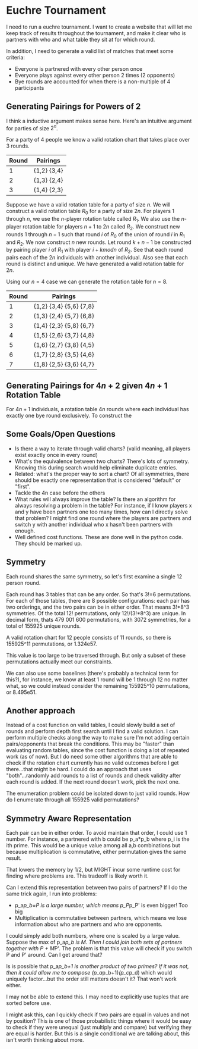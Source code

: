 # Euchre Tournament

I need to run a euchre tournament. I want to create a website that will let me keep track of results throughout the tournament, and make it clear who is partners with who and what table they sit at for which round.

In addition, I need to generate a valid list of matches that meet some criteria:

* Everyone is partnered with every other person once
* Everyone plays against every other person 2 times (2 opponents)
* Bye rounds are accounted for when there is a non-multiple of 4 participants

## Generating Pairings for Powers of 2

I think a inductive argument makes sense here.  Here's an intuitive argument for parties of size $2^n$.

For a party of 4 people we know a valid rotation chart that takes place over 3 rounds.

| Round | Pairings |
| --- | --- |
| 1 | {1,2} {3,4} |
| 2 | {1,3} {2,4} |
| 3 | {1,4} {2,3} |

Suppose we have a valid rotation table for a party of size $n$.  We will construct a valid rotation table $R_0$ for a party of size $2n$.  For players 1 through $n$, we use the $n$-player rotation table called $R_1$.  We also use the $n$-player rotation table for players $n+1$ to $2n$ called $R_2$.  We construct new rounds 1 through $n-1$ such that round $i$ of $R_0$ of the union of round $i$ in $R_1$ and $R_2$.  We now construct $n$ new rounds.  Let round $k+n-1$ be constructed by pairing player $i$ of $R_1$ with player $i+k mod n$ of $R_2$.  See that each round pairs each of the $2n$ individuals with another individual.  Also see that each round is distinct and unique.  We have generated a valid rotation table for $2n$.

Using our $n=4$ case we can generate the rotation table for $n=8$.

| Round | Pairings |
| --- | --- |
| 1 | {1,2} {3,4} {5,6} {7,8} |
| 2 | {1,3} {2,4} {5,7} {6,8} |
| 3 | {1,4} {2,3} {5,8} {6,7} |
| 4 | {1,5} {2,6} {3,7} {4,8} |
| 5 | {1,6} {2,7} {3,8} {4,5} |
| 6 | {1,7} {2,8} {3,5} {4,6} |
| 7 | {1,8} {2,5} {3,6} {4,7} |

## Generating Pairings for $4n+2$ given $4n+1$ Rotation Table

For $4n+1$ individuals, a rotation table $4n$ rounds where each individual has exactly one bye round exclusively.  To construct the 

## Some Goals/Open Questions

* Is there a way to iterate through valid charts? (valid meaning, all players exist exactly once in every round)
* What's the equivalence between two charts?  There's lots of symmetry.  Knowing this during search would help eliminate duplicate entries.
* Related: what's the proper way to sort a chart? Of all symmetries, there should be exactly one representation that is considered "default" or "first".
* Tackle the 4n case before the others
* What rules will always improve the table?  Is there an algorithm for always resolving a problem in the table?  For instance, if I know players x and y have been partners one too many times, how can I directly solve that problem?  I might find one round where the players are partners and switch y with another individual who x hasn't been partners with enough.
* Well defined cost functions.  These are done well in the python code. They should be marked up.

## Symmetry

Each round shares the same symmetry, so let's first examine a single 12 person round.

Each round has 3 tables that can be any order.  So that's 3!=6 permutations.  For each of those tables, there are 8 possible configurations: each pair has two orderings, and the two pairs can be in either order.  That means 3!*8^3 symmetries.  Of the total 12! permutations, only 12!/(3!*8^3) are unique.  In decimal form, thats 479 001 600 permutations, with 3072 symmetries, for a total of 155925 unique rounds.  

A valid rotation chart for 12 people consists of 11 rounds, so there is 155925^11 permutations, or 1.324e57.

This value is too large to be traversed through.  But only a subset of these permutations actually meet our constraints.

We can also use some baselines (there's probably a technical term for this?), for instance, we know at least 1 round will be 1 through 12 no matter what, so we could instead consider the remaining 155925^10 permutations, or 8.495e51.

## Another approach

Instead of a cost function on valid tables, I could slowly build a set of rounds and perform depth first search until I find a valid solution.  I can perform multiple checks along the way to make sure I'm not adding certain pairs/opponents that break the conditions.  This may be "faster" than evaluating random tables, since the cost function is doing a lot of repeated work (as of now).  But I do need some other algorithms that are able to check if the rotation chart currently has no valid outcomes before I get there...that might be hard.  I could do an approach that uses "both"...randomly add rounds to a list of rounds and check validity after each round is added.  If the next round doesn't work, pick the next one.

The enumeration problem could be isolated down to just valid rounds.  How do I enumerate through all 155925 valid permutations?

## Symmetry Aware Representation

Each pair can be in either order.  To avoid maintain that order, I could use 1 number.  For instance, a partnered with b could be p_a*p_b where p_i is the ith prime.  This would be a unique value among all a,b combinations but because multiplication is commutative, either permutation gives the same result.

That lowers the memory by 1/2, but MIGHT incur some runtime cost for finding where problems are.  This tradeoff is likely worth it.

Can I extend this representation between two pairs of partners?  If I do the same trick again, I run into problems:
* p_a*p_b=P is a large number, which means p_P*p_P' is even bigger!  Too big
* Multiplication is commutative between partners, which means we lose information about who are partners and who are opponents.

I could simply add both numbers, where one is scaled by a large value.  Suppose the max of p_a*p_b is M.  Then I could join both sets of partners together with P + M*P'.  The problem is that this value will check if you switch P and P' around.  Can I get around that?

Is is possible that p_a*p_b+1 is another product of two primes?  If it was not, then it could allow me to compose (p_a*p_b+1)*(p_c*p_d) which would uniquely factor...but the order still matters doesn't it?  That won't work either.

I may not be able to extend this.  I may need to explicitly use tuples that are sorted before use.

I might ask this, can I quickly check if two pairs are equal in values and not by position?  This is one of those probabilistic things where it would be easy to check if they were unequal (just multiply and compare) but verifying they are equal is harder.  But this is a single conditional we are talking about, this isn't worth thinking about more.
